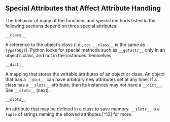 ## Special Attributes that Affect Attribute Handling

The behavior of many of the functions and special methods listed in the following sections depend on three special attributes:

`__class__`

A reference to the object’s class (i.e., `obj.__class__` is the same as `type(obj)`). Python looks for special methods such as `__getattr__` only in an object’s class, and not in the instances themselves.

`__dict__`

A mapping that stores the writable attributes of an object or class. An object that has a `__dict__` can have arbitrary new attributes set at any time. If a class has a `__slots__` attribute, then its instances may not have a `__dict__`. See `__slots__` (next).

`__slots__`

An attribute that may be defined in a class to save memory. `__slots__` is a `tuple` of strings naming the allowed attributes.[^13] for more.